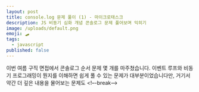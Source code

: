 ```yaml
---
layout: post
title: console.log 문제 풀이 (1) - 마이크로태스크
description: JS 비동기 심화 개념 콘솔로그 문제 풀어보며 익히기
image: /uploads/default.png
emoji: 🛹
tags:
  - javascript
published: false
---
```


이번 여름 구직 면접에서 콘솔로그 순서 문제 몇 개를 마주쳤습니다. 이벤트 루프와 비동기 프로그래밍이 뭔지를 이해하면 쉽게 풀 수 있는 문제가 대부분이었습니다만, 거기서 약간 더 깊은 내용을 물어보는 문제도 
<!–-break-–>